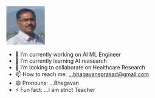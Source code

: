 <a href="">
  <img width="20%" src="https://github.com/bhagavansprasad/bhagavansprasad/blob/main/bhagavan.png">
</a>

- 🔭 I’m currently working on AI ML Engineer
- 🌱 I’m currently learning AI reasearch
- 👯 I’m looking to collaborate on Healthcare Research
- 📫 How to reach me: ...bhagavansprasad@gmail.com
- 😄 Pronouns: ...Bhagavan
- ⚡ Fun fact: ...I am strict Teacher

